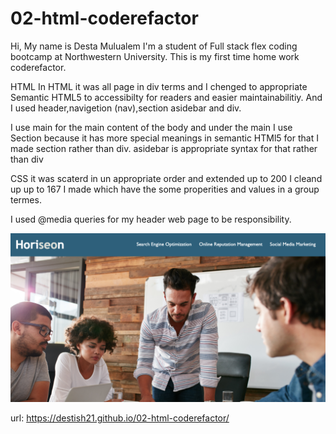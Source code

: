 # 02-html-coderefactor
Hi, My name is Desta Mulualem I'm a student of Full stack flex coding bootcamp at Northwestern University. This is my first time home work  coderefactor.

 HTML In HTML it was all page in div terms and I chenged to appropriate Semantic HTML5 to accessibilty for readers and easier maintainabilitiy. And I used header,navigetion (nav),section asidebar and div.

I use main for the main content of the body and under the main I use Section because it has more special meanings in  semantic HTMl5 for that I made section rather than div. asidebar is appropriate syntax for that rather than div

CSS  it was scaterd in un appropriate order and extended up to 200 I cleand up up to 167 I made which have the some properities and values in a group termes. 
 
 I used @media queries for my header web page to be responsibility.

![HORISEON](assets/images/screenshot1.png)

url:  https://destish21.github.io/02-html-coderefactor/